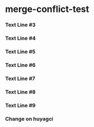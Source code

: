 # merge-conflict-test

### Text Line #3
### Text Line #4
### Text Line #5
### Text Line #6
### Text Line #7
### Text Line #8
### Text Line #9
### Change on huyagci
